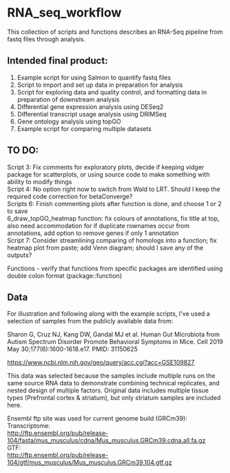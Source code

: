 # RNA_seq_workflow

This collection of scripts and functions describes an RNA-Seq pipeline from fastq files through analysis.

## Intended final product:  
1. Example script for using Salmon to quantify fastq files  
2. Script to import and set up data in preparation for analysis  
3. Script for exploring data and quality control, and formatting data in preparation of downstream analysis  
4. Differential gene expression analysis using DESeq2
5. Differential transcript usage analysis using DRIMSeq  
6. Gene ontology analysis using topGO  
7. Example script for comparing multiple datasets

## TO DO:  
Script 3: Fix comments for exploratory plots, decide if keeping vidger package for scatterplots, or using source code to make something with ability to modify things  
Script 4: No option right now to switch from Wald to LRT. Should I keep the required code correction for betaConverge?  
Scripts 6: Finish commenting plots after function is done, and choose 1 or 2 to save  
6_draw_topGO_heatmap function: fix colours of annotations, fix title at top, also need accommodation for if duplicate rownames occur from annotations, add option to remove genes if only 1 annotation  
Script 7: Consider streamlining comparing of homologs into a function; fix heatmap plot from paste; add Venn diagram; should I save any of the outputs?  
  
Functions - verify that functions from specific packages are identified using double colon format (package::function)  
  


## Data  

For illustration and following along with the example scripts, I've used a selection of samples from the publicly available data from:  

Sharon G, Cruz NJ, Kang DW, Gandal MJ et al. Human Gut Microbiota from Autism Spectrum Disorder Promote Behavioral Symptoms in Mice. Cell 2019 May 30;177(6):1600-1618.e17. PMID: 31150625  
  
https://www.ncbi.nlm.nih.gov/geo/query/acc.cgi?acc=GSE109827
  
This data was selected because the samples include multiple runs on the same source RNA data to demonstrate combining technical replicates, and nested design of multiple factors. Original data includes multiple tissue types (Prefrontal cortex & striatum), but only striatum samples are included here.
  
Ensembl ftp site was used for current genome build (GRCm39):  
Transcriptome:  
http://ftp.ensembl.org/pub/release-104/fasta/mus_musculus/cdna/Mus_musculus.GRCm39.cdna.all.fa.gz  
GTF:  
http://ftp.ensembl.org/pub/release-104/gtf/mus_musculus/Mus_musculus.GRCm39.104.gtf.gz  